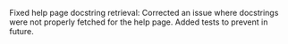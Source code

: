 Fixed help page docstring retrieval: Corrected an issue where docstrings were not properly fetched for the help page. Added  tests to prevent in future.